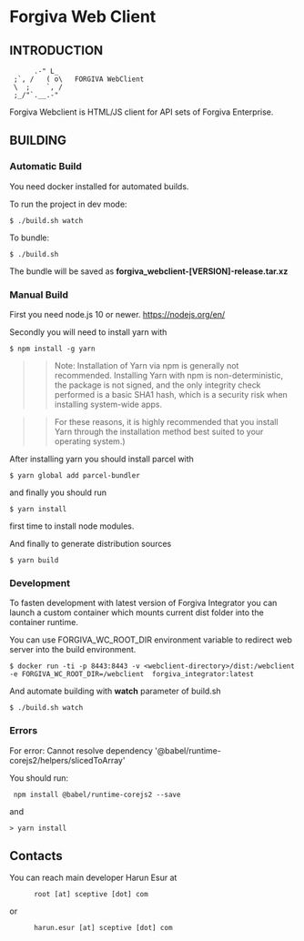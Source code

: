 # Forgiva Web Client  

## INTRODUCTION

```
      .-" L_    
 ;`, /   ( o\   FORGIVA WebClient
 \  ;    `, /
 ;_/"`.__.-"
```


Forgiva Webclient is HTML/JS client for API sets of Forgiva Enterprise.

  
## BUILDING

### Automatic Build

You need docker installed for automated builds.

To run the project in dev mode:  
 ```
$ ./build.sh watch 
```  

To bundle:  
 ```
$ ./build.sh 
 ```  

The bundle will be saved as **forgiva_webclient-[VERSION]-release.tar.xz** 

### Manual Build

First you need node.js 10 or newer. https://nodejs.org/en/  

Secondly you will need to install yarn with

```
$ npm install -g yarn
```  

>> Note: Installation of Yarn via npm is generally not recommended. Installing Yarn with npm is non-deterministic, the package is not signed, and the only integrity check performed is a basic SHA1 hash, which is a security risk when installing system-wide apps.

>> For these reasons, it is highly recommended that you install Yarn through the installation method best suited to your operating system.)

After installing yarn you should install parcel with

```
$ yarn global add parcel-bundler
```

and finally you should run 

```
$ yarn install
```  

first time to install node modules.

And finally to generate distribution sources 

```
$ yarn build
```


### Development

To fasten development with latest version of Forgiva Integrator you can launch 
a custom container which mounts current dist folder into the container runtime.

You can use FORGIVA_WC_ROOT_DIR environment variable to redirect web server into
the build environment.


```
$ docker run -ti -p 8443:8443 -v <webclient-directory>/dist:/webclient -e FORGIVA_WC_ROOT_DIR=/webclient  forgiva_integrator:latest
```

And automate building with **watch** parameter of build.sh

```
$ ./build.sh watch
```

### Errors

For error: Cannot resolve dependency '@babel/runtime-corejs2/helpers/slicedToArray'

You should run:
```
 npm install @babel/runtime-corejs2 --save
```

and 

```> yarn install```  


## Contacts

You can reach main developer Harun Esur at

```
      root [at] sceptive [dot] com
```

or

```
      harun.esur [at] sceptive [dot] com
```
